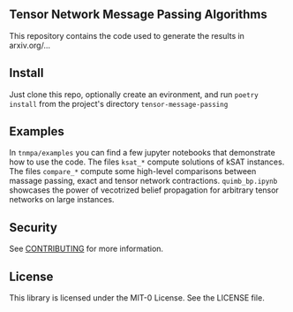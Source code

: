 ## Tensor Network Message Passing Algorithms

This repository contains the code used to generate the results in arxiv.org/...

## Install

Just clone this repo, optionally create an evironment, and run `poetry install` from the project's directory `tensor-message-passing`
 
## Examples

In `tnmpa/examples` you can find a few jupyter notebooks that demonstrate how to use the code. The files `ksat_*` compute solutions of kSAT instances. The files `compare_*` compute some high-level comparisons between massage passing, exact and tensor network contractions. `quimb_bp.ipynb` showcases the power of vecotrized belief propagation for arbitrary tensor networks on large instances.

## Security

See [CONTRIBUTING](CONTRIBUTING.md#security-issue-notifications) for more information.

## License

This library is licensed under the MIT-0 License. See the LICENSE file.
